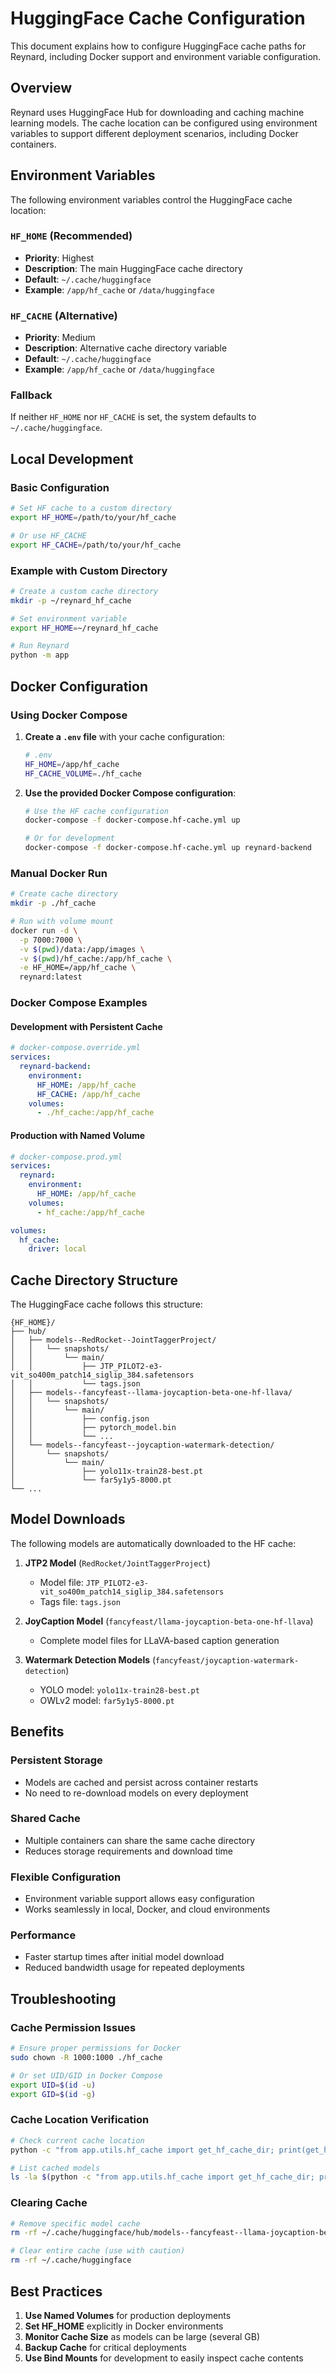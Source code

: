 # HuggingFace Cache Configuration

This document explains how to configure HuggingFace cache paths for Reynard, including Docker support and
environment variable configuration.

## Overview

Reynard uses HuggingFace Hub for downloading and
caching machine learning models. The cache location can be configured using environment variables to
support different deployment scenarios, including Docker containers.

## Environment Variables

The following environment variables control the HuggingFace cache location:

### `HF_HOME` (Recommended)

- **Priority**: Highest
- **Description**: The main HuggingFace cache directory
- **Default**: `~/.cache/huggingface`
- **Example**: `/app/hf_cache` or `/data/huggingface`

### `HF_CACHE` (Alternative)

- **Priority**: Medium
- **Description**: Alternative cache directory variable
- **Default**: `~/.cache/huggingface`
- **Example**: `/app/hf_cache` or `/data/huggingface`

### Fallback

If neither `HF_HOME` nor `HF_CACHE` is set, the system defaults to `~/.cache/huggingface`.

## Local Development

### Basic Configuration

```bash
# Set HF cache to a custom directory
export HF_HOME=/path/to/your/hf_cache

# Or use HF_CACHE
export HF_CACHE=/path/to/your/hf_cache
```

### Example with Custom Directory

```bash
# Create a custom cache directory
mkdir -p ~/reynard_hf_cache

# Set environment variable
export HF_HOME=~/reynard_hf_cache

# Run Reynard
python -m app
```

## Docker Configuration

### Using Docker Compose

1. **Create a `.env` file** with your cache configuration:

   ```bash
   # .env
   HF_HOME=/app/hf_cache
   HF_CACHE_VOLUME=./hf_cache
   ```

2. **Use the provided Docker Compose configuration**:

   ```bash
   # Use the HF cache configuration
   docker-compose -f docker-compose.hf-cache.yml up

   # Or for development
   docker-compose -f docker-compose.hf-cache.yml up reynard-backend
   ```

### Manual Docker Run

```bash
# Create cache directory
mkdir -p ./hf_cache

# Run with volume mount
docker run -d \
  -p 7000:7000 \
  -v $(pwd)/data:/app/images \
  -v $(pwd)/hf_cache:/app/hf_cache \
  -e HF_HOME=/app/hf_cache \
  reynard:latest
```

### Docker Compose Examples

#### Development with Persistent Cache

```yaml
# docker-compose.override.yml
services:
  reynard-backend:
    environment:
      HF_HOME: /app/hf_cache
      HF_CACHE: /app/hf_cache
    volumes:
      - ./hf_cache:/app/hf_cache
```

#### Production with Named Volume

```yaml
# docker-compose.prod.yml
services:
  reynard:
    environment:
      HF_HOME: /app/hf_cache
    volumes:
      - hf_cache:/app/hf_cache

volumes:
  hf_cache:
    driver: local
```

## Cache Directory Structure

The HuggingFace cache follows this structure:

```text
{HF_HOME}/
├── hub/
│   ├── models--RedRocket--JointTaggerProject/
│   │   └── snapshots/
│   │       └── main/
│   │           ├── JTP_PILOT2-e3-vit_so400m_patch14_siglip_384.safetensors
│   │           └── tags.json
│   ├── models--fancyfeast--llama-joycaption-beta-one-hf-llava/
│   │   └── snapshots/
│   │       └── main/
│   │           ├── config.json
│   │           ├── pytorch_model.bin
│   │           └── ...
│   └── models--fancyfeast--joycaption-watermark-detection/
│       └── snapshots/
│           └── main/
│               ├── yolo11x-train28-best.pt
│               └── far5y1y5-8000.pt
└── ...
```

## Model Downloads

The following models are automatically downloaded to the HF cache:

1. **JTP2 Model** (`RedRocket/JointTaggerProject`)
   - Model file: `JTP_PILOT2-e3-vit_so400m_patch14_siglip_384.safetensors`
   - Tags file: `tags.json`

2. **JoyCaption Model** (`fancyfeast/llama-joycaption-beta-one-hf-llava`)
   - Complete model files for LLaVA-based caption generation

3. **Watermark Detection Models** (`fancyfeast/joycaption-watermark-detection`)
   - YOLO model: `yolo11x-train28-best.pt`
   - OWLv2 model: `far5y1y5-8000.pt`

## Benefits

### Persistent Storage

- Models are cached and persist across container restarts
- No need to re-download models on every deployment

### Shared Cache

- Multiple containers can share the same cache directory
- Reduces storage requirements and download time

### Flexible Configuration

- Environment variable support allows easy configuration
- Works seamlessly in local, Docker, and cloud environments

### Performance

- Faster startup times after initial model download
- Reduced bandwidth usage for repeated deployments

## Troubleshooting

### Cache Permission Issues

```bash
# Ensure proper permissions for Docker
sudo chown -R 1000:1000 ./hf_cache

# Or set UID/GID in Docker Compose
export UID=$(id -u)
export GID=$(id -g)
```

### Cache Location Verification

```bash
# Check current cache location
python -c "from app.utils.hf_cache import get_hf_cache_dir; print(get_hf_cache_dir())"

# List cached models
ls -la $(python -c "from app.utils.hf_cache import get_hf_cache_dir; print(get_hf_cache_dir())")/hub/
```

### Clearing Cache

```bash
# Remove specific model cache
rm -rf ~/.cache/huggingface/hub/models--fancyfeast--llama-joycaption-beta-one-hf-llava

# Clear entire cache (use with caution)
rm -rf ~/.cache/huggingface
```

## Best Practices

1. **Use Named Volumes** for production deployments
2. **Set HF_HOME** explicitly in Docker environments
3. **Monitor Cache Size** as models can be large (several GB)
4. **Backup Cache** for critical deployments
5. **Use Bind Mounts** for development to easily inspect cache contents
